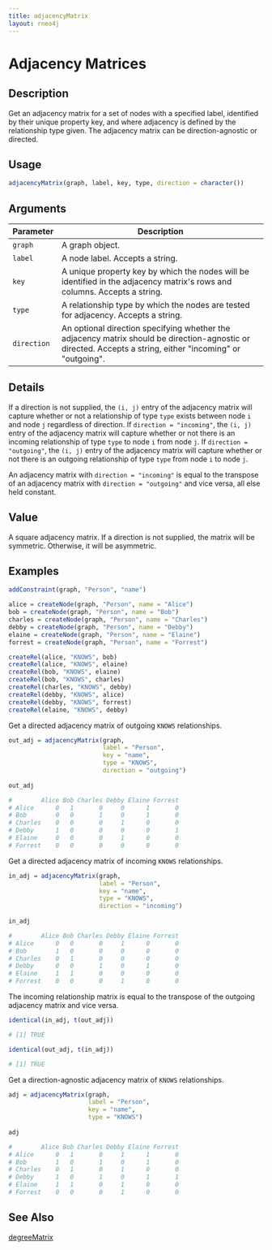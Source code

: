 ```yaml
---
title: adjacencyMatrix
layout: rneo4j
---
```


# Adjacency Matrices

## Description

Get an adjacency matrix for a set of nodes with a specified label, identified by their unique property key, and where adjacency is defined by the relationship type given. The adjacency matrix can be direction-agnostic or directed.

## Usage

```r
adjacencyMatrix(graph, label, key, type, direction = character())
```

## Arguments

| Parameter | Description     |
| --------- | --------------- |
| `graph`   | A graph object. |
| `label`   | A node label. Accepts a string. |
| `key`     | A unique property key by which the nodes will be identified in the adjacency matrix's rows and columns. Accepts a string. |
| `type`    | A relationship type by which the nodes are tested for adjacency. Accepts a string. |
| `direction` | An optional direction specifying whether the adjacency matrix should be direction-agnostic or directed. Accepts a string, either "incoming" or "outgoing". |

## Details

If a direction is not supplied, the `(i, j)` entry of the adjacency matrix will capture whether or not a relationship of type `type` exists between node `i` and node `j` regardless of direction. If `direction = "incoming"`, the `(i, j)` entry of the adjacency matrix will capture whether or not there is an incoming relationship of type `type` to node `i` from node `j`. If `direction = "outgoing"`, the `(i, j)` entry of the adjacency matrix will capture whether or not there is an outgoing relationship of type `type` from node `i` to node `j`.

An adjacency matrix with `direction = "incoming"` is equal to the transpose of an adjacency matrix with `direction = "outgoing"` and vice versa, all else held constant.

## Value

A square adjacency matrix. If a direction is not supplied, the matrix will be symmetric. Otherwise, it will be asymmetric.

## Examples

```r
addConstraint(graph, "Person", "name")

alice = createNode(graph, "Person", name = "Alice")
bob = createNode(graph, "Person", name = "Bob")
charles = createNode(graph, "Person", name = "Charles")
debby = createNode(graph, "Person", name = "Debby")
elaine = createNode(graph, "Person", name = "Elaine")
forrest = createNode(graph, "Person", name = "Forrest")

createRel(alice, "KNOWS", bob)
createRel(alice, "KNOWS", elaine)
createRel(bob, "KNOWS", elaine)
createRel(bob, "KNOWS", charles)
createRel(charles, "KNOWS", debby)
createRel(debby, "KNOWS", alice)
createRel(debby, "KNOWS", forrest)
createRel(elaine, "KNOWS", debby)
```

Get a directed adjacency matrix of outgoing `KNOWS` relationships.

```r
out_adj = adjacencyMatrix(graph, 
                          label = "Person",
                          key = "name",
                          type = "KNOWS",
                          direction = "outgoing")
                          
out_adj

#        Alice Bob Charles Debby Elaine Forrest
# Alice      0   1       0     0      1       0
# Bob        0   0       1     0      1       0
# Charles    0   0       0     1      0       0
# Debby      1   0       0     0      0       1
# Elaine     0   0       0     1      0       0
# Forrest    0   0       0     0      0       0
```

Get a directed adjacency matrix of incoming `KNOWS` relationships.

```r
in_adj = adjacencyMatrix(graph, 
                         label = "Person",
                         key = "name",
                         type = "KNOWS",
                         direction = "incoming")
                         
in_adj

#        Alice Bob Charles Debby Elaine Forrest
# Alice      0   0       0     1      0       0
# Bob        1   0       0     0      0       0
# Charles    0   1       0     0      0       0
# Debby      0   0       1     0      1       0
# Elaine     1   1       0     0      0       0
# Forrest    0   0       0     1      0       0
```

The incoming relationship matrix is equal to the transpose of the outgoing adjacency matrix and vice versa.

```r
identical(in_adj, t(out_adj))

# [1] TRUE

identical(out_adj, t(in_adj))

# [1] TRUE
```

Get a direction-agnostic adjacency matrix of `KNOWS` relationships.

```r
adj = adjacencyMatrix(graph, 
                      label = "Person",
                      key = "name",
                      type = "KNOWS")
                      
adj

#        Alice Bob Charles Debby Elaine Forrest
# Alice      0   1       0     1      1       0
# Bob        1   0       1     0      1       0
# Charles    0   1       0     1      0       0
# Debby      1   0       1     0      1       1
# Elaine     1   1       0     1      0       0
# Forrest    0   0       0     1      0       0
```

## See Also

[degreeMatrix](degree-matrix.html)